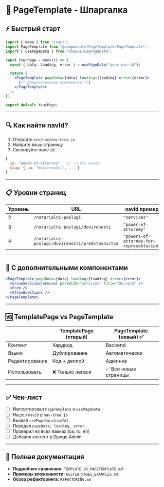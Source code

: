 # 🚀 PageTemplate - Шпаргалка

## ⚡ Быстрый старт

```jsx
import { memo } from "react";
import PageTemplate from "@components/PageTemplate/PageTemplate";
import { usePageData } from "@hooks/usePageData";

const YourPage = memo(() => {
  const { data, loading, error } = usePageData("your-nav-id");

  return (
    <PageTemplate pageData={data} loading={loading} error={error}>
      {/* Дополнительные компоненты */}
    </PageTemplate>
  );
});

export default YourPage;
```

---

## 🔍 Как найти navId?

1. Откройте `src/nav/nav-tree.js`
2. Найдите вашу страницу
3. Скопируйте поле `id`:

```javascript
{
  id: "power-of-attorney",  // 👈 Это navId
  slug: { ua: "dovirenosti", ... }
}
```

---

## 📋 Уровни страниц

| Уровень | URL                                              | navId пример                              |
| ------- | ------------------------------------------------ | ----------------------------------------- |
| 2       | `/notarialni-poslugi`                            | `"services"`                              |
| 3       | `/notarialni-poslugi/dovirenosti`                | `"power-of-attorney"`                     |
| 4       | `/notarialni-poslugi/dovirenosti/predstavnictvo` | `"powers-of-attorney-for-representation"` |

---

## 🎨 С дополнительными компонентами

```jsx
<PageTemplate pageData={data} loading={loading} error={error}>
  <GroupServicesCarousel parentId="services" title="Послуги" />
  <Form />
  <OftenQuestions />
</PageTemplate>
```

---

## 🆚 TemplatePage vs PageTemplate

|                | TemplatePage (старый) | PageTemplate (новый) ✅ |
| -------------- | --------------------- | ----------------------- |
| Контент        | Хардкод               | Backend                 |
| Языки          | Дублирование          | Автоматически           |
| Редактирование | Код + деплой          | Админка                 |
| Использовать   | ❌ Только легаси      | ✅ Все новые страницы   |

---

## ✅ Чек-лист

- [ ] Импортировал `PageTemplate` и `usePageData`
- [ ] Нашел `navId` в `nav-tree.js`
- [ ] Вызвал `usePageData(navId)`
- [ ] Передал `pageData, loading, error`
- [ ] Проверил на всех языках (ua, ru, en)
- [ ] Добавил контент в Django Admin

---

## 🔗 Полная документация

- **Подробное сравнение:** `TEMPLATE_VS_PAGETEMPLATE.md`
- **Примеры вложенности:** `NESTED_PAGES_EXAMPLES.md`
- **Обзор рефакторинга:** `REFACTORING.md`
